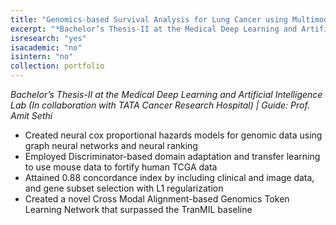 ```yaml
---
title: "Genomics-based Survival Analysis for Lung Cancer using Multimodal Data"
excerpt: "*Bachelor’s Thesis-II at the Medical Deep Learning and Artificial Intelligence Lab (In collaboration with TATA Cancer Research Hospital) | Guide: Prof. Amit Sethi*"
isresearch: "yes"
isacademic: "no"
isintern: "no"
collection: portfolio
---
```


*Bachelor’s Thesis-II at the Medical Deep Learning and Artificial Intelligence Lab (In collaboration with TATA Cancer Research Hospital) | Guide: Prof. Amit Sethi*

* Created neural cox proportional hazards models for genomic data using graph neural networks and neural ranking
* Employed Discriminator-based domain adaptation and transfer learning to use mouse data to fortify human TCGA data
* Attained 0.88 concordance index by including clinical and image data, and gene subset selection with L1 regularization
* Created a novel Cross Modal Alignment-based Genomics Token Learning Network that surpassed the TranMIL baseline
